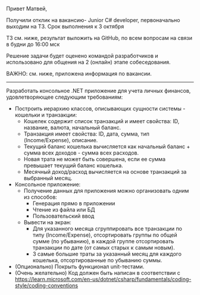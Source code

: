 Привет  Матвей, 
 

Получили отклик на вакансию- Junior С# developer, первоначально выходим на ТЗ. Срок выполнения к 3 октября

ТЗ см. ниже, результат выложить на GitHub, по всем вопросам на связи в будни до 16:00 мск

Решение задачи будет оценено командой разработчиков и использовано для общения на 2 (онлайн) этапе собеседования.

ВАЖНО: см. ниже,  приложена информация по вакансии. 

________________________________________________________________________________________________________________________________________________________

Разработать консольное .NET приложение для учета личных финансов, удовлетворяющее следующим требованиям:

 
- Построить иерархию классов, описывающих сущности системы - кошельки и транзакции:
    - Кошелек  содержит список транзакций  и имеет свойства: ID, название, валюта, начальный баланс.
    - Транзакция  имеет свойства: ID, дата, сумма, тип (Income/Expense), описание.
    - Текущий баланс кошелька вычисляется как начальный баланс + сумма всех доходов - сумма всех расходов.
    - Новая трата не может быть совершена, если ее сумма превышает текущий баланс кошелька.
    - Месячный доход/расход вычисляется на основе транзакций за выбранный месяц.
 - Консольное приложение:
    - Получение данных для приложения можно организовать одним из способов:
        - Генерация прямо в приложении
        - Чтение из файла или БД
        - Пользовательский ввод
    - Вывести на экран:
        - Для указанного месяца сгруппировать все транзакции по типу (Income/Expense), отсортировать группы по общей сумме (по убыванию), в каждой группе отсортировать транзакции по дате (от самых старых к самым новым).
        - 3 самые большие траты за указанный месяц для каждого кошелька, отсортированные по убыванию суммы.
- (Опционально) Покрыть функционал unit-тестами.
- (Очень желательно) Код должен быть написан в соответствии с https://learn.microsoft.com/en-us/dotnet/csharp/fundamentals/coding-style/coding-conventions
